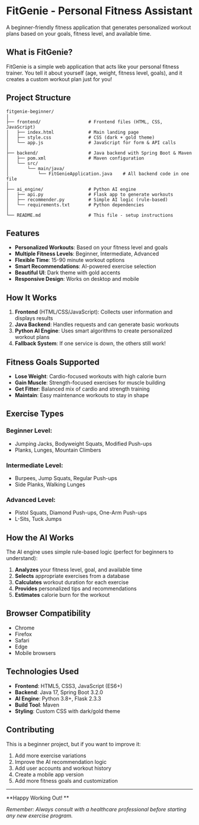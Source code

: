 #  FitGenie - Personal Fitness Assistant

A beginner-friendly fitness application that generates personalized workout plans based on your goals, fitness level, and available time.

##  What is FitGenie?

FitGenie is a simple web application that acts like your personal fitness trainer. You tell it about yourself (age, weight, fitness level, goals), and it creates a custom workout plan just for you!

##  Project Structure

```
fitgenie-beginner/
│
├── frontend/                  # Frontend files (HTML, CSS, JavaScript)
│   ├── index.html             # Main landing page
│   ├── style.css              # CSS (dark + gold theme)
│   └── app.js                 # JavaScript for form & API calls
│
├── backend/                   # Java backend with Spring Boot & Maven
│   ├── pom.xml                # Maven configuration
│   └── src/
│       └── main/java/
│           └── FitGenieApplication.java    # All backend code in one file
│
├── ai_engine/                 # Python AI engine
│   ├── api.py                 # Flask app to generate workouts
│   ├── recommender.py         # Simple AI logic (rule-based)
│   └── requirements.txt       # Python dependencies
│
└── README.md                  # This file - setup instructions
```

##  Features

- **Personalized Workouts**: Based on your fitness level and goals
- **Multiple Fitness Levels**: Beginner, Intermediate, Advanced
- **Flexible Time**: 15-90 minute workout options
- **Smart Recommendations**: AI-powered exercise selection
- **Beautiful UI**: Dark theme with gold accents
- **Responsive Design**: Works on desktop and mobile

##  How It Works

1. **Frontend** (HTML/CSS/JavaScript): Collects user information and displays results
2. **Java Backend**: Handles requests and can generate basic workouts
3. **Python AI Engine**: Uses smart algorithms to create personalized workout plans
4. **Fallback System**: If one service is down, the others still work!

##  Fitness Goals Supported

- **Lose Weight**: Cardio-focused workouts with high calorie burn
- **Gain Muscle**: Strength-focused exercises for muscle building
- **Get Fitter**: Balanced mix of cardio and strength training
- **Maintain**: Easy maintenance workouts to stay in shape

##  Exercise Types

### Beginner Level:
- Jumping Jacks, Bodyweight Squats, Modified Push-ups
- Planks, Lunges, Mountain Climbers

### Intermediate Level:
- Burpees, Jump Squats, Regular Push-ups
- Side Planks, Walking Lunges

### Advanced Level:
- Pistol Squats, Diamond Push-ups, One-Arm Push-ups
- L-Sits, Tuck Jumps

##  How the AI Works

The AI engine uses simple rule-based logic (perfect for beginners to understand):

1. **Analyzes** your fitness level, goal, and available time
2. **Selects** appropriate exercises from a database
3. **Calculates** workout duration for each exercise
4. **Provides** personalized tips and recommendations
5. **Estimates** calorie burn for the workout

##  Browser Compatibility

-  Chrome
-  Firefox
-  Safari
-  Edge
-  Mobile browsers

##  Technologies Used

- **Frontend**: HTML5, CSS3, JavaScript (ES6+)
- **Backend**: Java 17, Spring Boot 3.2.0
- **AI Engine**: Python 3.8+, Flask 2.3.3
- **Build Tool**: Maven
- **Styling**: Custom CSS with dark/gold theme


##  Contributing

This is a beginner project, but if you want to improve it:
1. Add more exercise variations
2. Improve the AI recommendation logic
3. Add user accounts and workout history
4. Create a mobile app version
5. Add more fitness goals and customization



---

**Happy Working Out! **

*Remember: Always consult with a healthcare professional before starting any new exercise program.*

